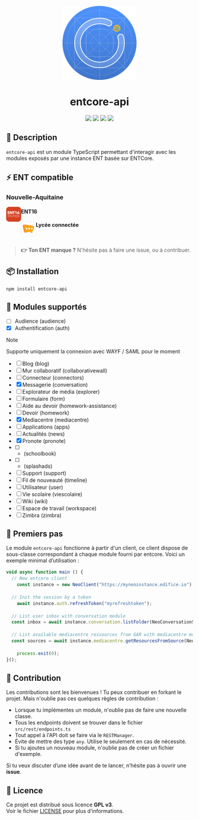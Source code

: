 <p align="center"><img src=".github/assets/logo.svg" height="200"/></p>
<h1 align="center">entcore-api</h1>

<p align="center">
  <a href="https://www.npmjs.com/package/entcore-api"><img src="https://img.shields.io/npm/l/entcore-api"/></a>
  <a href="https://www.npmjs.com/package/entcore-api"><img src="https://badge.fury.io/js/entcore-api.svg"/></a>
  <a href="https://www.npmjs.com/package/entcore-api"><img src="https://img.shields.io/npm/dw/entcore-api"/></a>
  <a href="https://www.npmjs.com/package/entcore-api"><img src="https://img.shields.io/npm/dt/entcore-api"/></a>
</p>

## 📝 Description
`entcore-api` est un module TypeScript permettant d'interagir avec les modules exposés par une instance ENT basée sur ENTCore.  

## ⚡️ ENT compatible

### Nouvelle-Aquitaine
<p>
  <img height="40" src=".github/assets/ent/ent16.png" align="left">
  <h4>ENT16</h4>
</p>
<p>
  <img height="40" src=".github/assets/ent/lyceeconnecte.png" align="left">
  <h4>Lycée connectée</h4>
</p>

<br>

> **👉 Ton ENT manque ?** N'hésite pas à faire une issue, ou à contribuer.

## 📦 Installation
```
npm install entcore-api
```

## 🧩 Modules supportés
- [ ] Audience (audience)
- [x] Authentification (auth)
> [!NOTE]
> Supporte uniquement la connexion avec WAYF / SAML pour le moment
- [ ] Blog (blog)
- [ ] Mur collaboratif (collaborativewall)
- [ ] Connecteur (connectors)
- [x] Messagerie (conversation)
- [ ] Explorateur de média (explorer)
- [ ] Formulaire (form)
- [ ] Aide au devoir (homework-assistance)
- [ ] Devoir (homework)
- [x] Mediacentre (mediacentre)
- [ ] Applications (apps)
- [ ] Actualités (news)
- [x] Pronote (pronote)
- [ ] - (schoolbook)
- [ ] - (splashads)
- [ ] Support (support)
- [ ] Fil de nouveauté (timeline)
- [ ] Utilisateur (user)
- [ ] Vie scolaire (viescolaire)
- [ ] Wiki (wiki)
- [ ] Espace de travail (workspace)
- [ ] Zimbra (zimbra)

## 🚀 Premiers pas
Le module `entcore-api` fonctionne à partir d'un client, ce client dispose de sous-classe correspondant à chaque module fourni par entcore. Voici un exemple minimal d’utilisation :
```js
void async function main () {
  // New entcore client
	const instance = new NeoClient("https://myneoinstance.edifice.io");

  // Init the session by a token
	await instance.auth.refreshToken("myrefreshtoken");

  // List user inbox with conversation module
  const inbox = await instance.conversation.listFolder(NeoConversationSystemFolder.INBOX)

  // List available mediacentre ressources from GAR with mediacentre module
  const sources = await instance.mediacentre.getResourcesFromSource(NeoMediacentreSource.GAR);
  
	process.exit(0);
}();
```

## 🤝 Contribution

Les contributions sont les bienvenues ! Tu peux contribuer en forkant le projet. Mais n'oublie pas ces quelques règles de contribution :
- Lorsque tu implémentes un module, n'oublie pas de faire une nouvelle classe.
- Tous les endpoints doivent se trouver dans le fichier `src/rest/endpoints.ts`
- Tout appel à l'API doit se faire via le `RESTManager`.
- Évite de mettre des type `any`. Utilise le seulement en cas de nécessité.
- Si tu ajoutes un nouveau module, n'oublie pas de créer un fichier d'exemple.

Si tu veux discuter d’une idée avant de te lancer, n’hésite pas à ouvrir une **issue**.

## 📄 Licence
Ce projet est distribué sous licence **GPL v3**.  
Voir le fichier [LICENSE](./LICENSE) pour plus d’informations.
